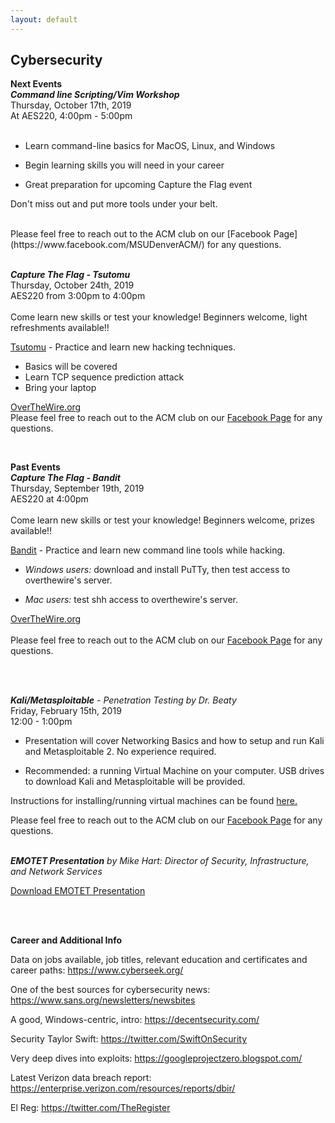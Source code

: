 ```yaml
---
layout: default
---
```

## Cybersecurity
**Next Events**<br>
***Command line Scripting/Vim Workshop***<br>
Thursday, October 17th, 2019 <br>
At AES220, 4:00pm - 5:00pm
<br>
<br>

  * Learn command-line basics for MacOS, Linux, and Windows

  * Begin learning skills you will need in your career

  * Great preparation for upcoming Capture the Flag event

Don't miss out and put more tools under your belt.

  <br>
  Please feel free to reach out to the ACM club on our [Facebook Page](https://www.facebook.com/MSUDenverACM/) for any questions.
  <br>

<br>

***Capture The Flag - Tsutomu***<br>
Thursday, October 24th, 2019 <br>
AES220 from 3:00pm to 4:00pm
<br>
<br>
Come learn new skills or test your knowledge! Beginners welcome, light refreshments available!!
<br>

[Tsutomu](https://overthewire.org/warzone/tsutomu) - Practice and learn new hacking techniques.

  * Basics will be covered
  * Learn TCP sequence prediction attack
  * Bring your laptop

  [OverTheWire.org](https://overthewire.org/wargames/bandit/)
  <br>
  Please feel free to reach out to the ACM club on our [Facebook Page](https://www.facebook.com/MSUDenverACM/) for any questions.
  <br>

<br>




**Past Events**<br>
***Capture The Flag - Bandit***<br>
Thursday, September 19th, 2019 <br>
AES220 at 4:00pm
<br>
<br>
Come learn new skills or test your knowledge! Beginners welcome, prizes available!!
<br>

[Bandit](https://overthewire.org/wargames/bandit/) - Practice and learn new command line tools while hacking.

  * *Windows users:* download and install PuTTy, then test access to overthewire's server.

  * *Mac users:* test shh access to overthewire's server.

  [OverTheWire.org](https://overthewire.org/wargames/bandit/)
  <br>
  <br>
  Please feel free to reach out to the ACM club on our [Facebook Page](https://www.facebook.com/MSUDenverACM/) for any questions.
  <br>

<br>
<br>

***Kali/Metasploitable*** - *Penetration Testing
by Dr. Beaty*<br>
Friday, February 15th, 2019 <br>
12:00 - 1:00pm
<br>

  * Presentation will cover Networking Basics and how to setup and run Kali and Metasploitable 2. No experience required.

  * Recommended: a running Virtual Machine on your computer. USB drives to download Kali and Metasploitable will be provided.

Instructions for installing/running virtual machines can be found [here.](https://www.howtogeek.com/196060/beginner-geek-how-to-create-and-use-virtual-machines/)

Please feel free to reach out to the ACM club on our [Facebook Page](https://www.facebook.com/MSUDenverACM/) for any questions.
<br>
<br>

***EMOTET Presentation***
*by Mike Hart: Director of Security, Infrastructure,
and Network Services*

[Download EMOTET Presentation](https://msu-denver-acm.github.io/Archive/Cybersecurity/20190201_emotet_incident.pdf)

<br>
<br>


**Career and Additional Info**

Data on jobs available, job titles, relevant education and certificates and career paths: <https://www.cyberseek.org/>

One of the best sources for cybersecurity news: <https://www.sans.org/newsletters/newsbites>

A good, Windows-centric, intro: <https://decentsecurity.com/>

Security Taylor Swift: <https://twitter.com/SwiftOnSecurity>

Very deep dives into exploits: <https://googleprojectzero.blogspot.com/>

Latest Verizon data breach report: <https://enterprise.verizon.com/resources/reports/dbir/>

El Reg: <https://twitter.com/TheRegister>
